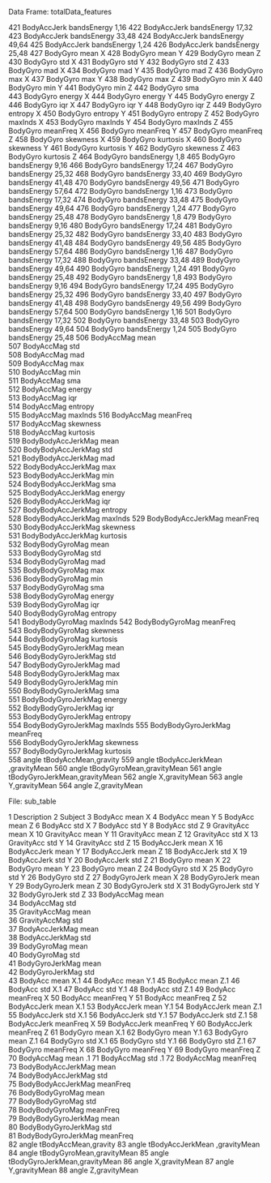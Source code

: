 

Data Frame: totalData_features

421	BodyAccJerk bandsEnergy   1,16
422	BodyAccJerk bandsEnergy   17,32
423	BodyAccJerk bandsEnergy   33,48
424	BodyAccJerk bandsEnergy   49,64
425	BodyAccJerk bandsEnergy   1,24
426	BodyAccJerk bandsEnergy   25,48
427	BodyGyro mean   X
428	BodyGyro mean   Y
429	BodyGyro mean   Z
430	BodyGyro std   X
431	BodyGyro std   Y
432	BodyGyro std   Z
433	BodyGyro mad   X
434	BodyGyro mad   Y
435	BodyGyro mad   Z
436	BodyGyro max   X
437	BodyGyro max   Y
438	BodyGyro max   Z
439	BodyGyro min   X
440	BodyGyro min   Y
441	BodyGyro min   Z
442	BodyGyro sma  
443	BodyGyro energy   X
444	BodyGyro energy   Y
445	BodyGyro energy   Z
446	BodyGyro iqr   X
447	BodyGyro iqr   Y
448	BodyGyro iqr   Z
449	BodyGyro entropy   X
450	BodyGyro entropy   Y
451	BodyGyro entropy   Z
452	BodyGyro maxInds X
453	BodyGyro maxInds Y
454	BodyGyro maxInds Z
455	BodyGyro meanFreq   X
456	BodyGyro meanFreq   Y
457	BodyGyro meanFreq   Z
458	BodyGyro skewness   X
459	BodyGyro kurtosis   X
460	BodyGyro skewness   Y
461	BodyGyro kurtosis   Y
462	BodyGyro skewness   Z
463	BodyGyro kurtosis   Z
464	BodyGyro bandsEnergy   1,8
465	BodyGyro bandsEnergy   9,16
466	BodyGyro bandsEnergy   17,24
467	BodyGyro bandsEnergy   25,32
468	BodyGyro bandsEnergy   33,40
469	BodyGyro bandsEnergy   41,48
470	BodyGyro bandsEnergy   49,56
471	BodyGyro bandsEnergy   57,64
472	BodyGyro bandsEnergy   1,16
473	BodyGyro bandsEnergy   17,32
474	BodyGyro bandsEnergy   33,48
475	BodyGyro bandsEnergy   49,64
476	BodyGyro bandsEnergy   1,24
477	BodyGyro bandsEnergy   25,48
478	BodyGyro bandsEnergy   1,8
479	BodyGyro bandsEnergy   9,16
480	BodyGyro bandsEnergy   17,24
481	BodyGyro bandsEnergy   25,32
482	BodyGyro bandsEnergy   33,40
483	BodyGyro bandsEnergy   41,48
484	BodyGyro bandsEnergy   49,56
485	BodyGyro bandsEnergy   57,64
486	BodyGyro bandsEnergy   1,16
487	BodyGyro bandsEnergy   17,32
488	BodyGyro bandsEnergy   33,48
489	BodyGyro bandsEnergy   49,64
490	BodyGyro bandsEnergy   1,24
491	BodyGyro bandsEnergy   25,48
492	BodyGyro bandsEnergy   1,8
493	BodyGyro bandsEnergy   9,16
494	BodyGyro bandsEnergy   17,24
495	BodyGyro bandsEnergy   25,32
496	BodyGyro bandsEnergy   33,40
497	BodyGyro bandsEnergy   41,48
498	BodyGyro bandsEnergy   49,56
499	BodyGyro bandsEnergy   57,64
500	BodyGyro bandsEnergy   1,16
501	BodyGyro bandsEnergy   17,32
502	BodyGyro bandsEnergy   33,48
503	BodyGyro bandsEnergy   49,64
504	BodyGyro bandsEnergy   1,24
505	BodyGyro bandsEnergy   25,48
506	BodyAccMag mean  
507	BodyAccMag std  
508	BodyAccMag mad  
509	BodyAccMag max  
510	BodyAccMag min  
511	BodyAccMag sma  
512	BodyAccMag energy  
513	BodyAccMag iqr  
514	BodyAccMag entropy  
515	BodyAccMag maxInds
516	BodyAccMag meanFreq  
517	BodyAccMag skewness  
518	BodyAccMag kurtosis  
519	BodyBodyAccJerkMag mean  
520	BodyBodyAccJerkMag std  
521	BodyBodyAccJerkMag mad  
522	BodyBodyAccJerkMag max  
523	BodyBodyAccJerkMag min  
524	BodyBodyAccJerkMag sma  
525	BodyBodyAccJerkMag energy  
526	BodyBodyAccJerkMag iqr  
527	BodyBodyAccJerkMag entropy  
528	BodyBodyAccJerkMag maxInds
529	BodyBodyAccJerkMag meanFreq  
530	BodyBodyAccJerkMag skewness  
531	BodyBodyAccJerkMag kurtosis  
532	BodyBodyGyroMag mean  
533	BodyBodyGyroMag std  
534	BodyBodyGyroMag mad  
535	BodyBodyGyroMag max  
536	BodyBodyGyroMag min  
537	BodyBodyGyroMag sma  
538	BodyBodyGyroMag energy  
539	BodyBodyGyroMag iqr  
540	BodyBodyGyroMag entropy  
541	BodyBodyGyroMag maxInds
542	BodyBodyGyroMag meanFreq  
543	BodyBodyGyroMag skewness  
544	BodyBodyGyroMag kurtosis  
545	BodyBodyGyroJerkMag mean  
546	BodyBodyGyroJerkMag std  
547	BodyBodyGyroJerkMag mad  
548	BodyBodyGyroJerkMag max  
549	BodyBodyGyroJerkMag min  
550	BodyBodyGyroJerkMag sma  
551	BodyBodyGyroJerkMag energy  
552	BodyBodyGyroJerkMag iqr  
553	BodyBodyGyroJerkMag entropy  
554	BodyBodyGyroJerkMag maxInds
555	BodyBodyGyroJerkMag meanFreq  
556	BodyBodyGyroJerkMag skewness  
557	BodyBodyGyroJerkMag kurtosis  
558	angle tBodyAccMean,gravity 
559	angle tBodyAccJerkMean ,gravityMean 
560	angle tBodyGyroMean,gravityMean 
561	angle tBodyGyroJerkMean,gravityMean 
562	angle X,gravityMean 
563	angle Y,gravityMean 
564	angle Z,gravityMean 

File: sub_table 

1	Description
2	Subject
3	BodyAcc mean   X
4	BodyAcc mean   Y
5	BodyAcc mean   Z
6	BodyAcc std   X
7	BodyAcc std   Y
8	BodyAcc std   Z
9	GravityAcc mean   X
10	GravityAcc mean   Y
11	GravityAcc mean   Z
12	GravityAcc std   X
13	GravityAcc std   Y
14	GravityAcc std   Z
15	BodyAccJerk mean   X
16	BodyAccJerk mean   Y
17	BodyAccJerk mean   Z
18	BodyAccJerk std   X
19	BodyAccJerk std   Y
20	BodyAccJerk std   Z
21	BodyGyro mean   X
22	BodyGyro mean   Y
23	BodyGyro mean   Z
24	BodyGyro std   X
25	BodyGyro std   Y
26	BodyGyro std   Z
27	BodyGyroJerk mean   X
28	BodyGyroJerk mean   Y
29	BodyGyroJerk mean   Z
30	BodyGyroJerk std   X
31	BodyGyroJerk std   Y
32	BodyGyroJerk std   Z
33	BodyAccMag mean  
34	BodyAccMag std  
35	GravityAccMag mean  
36	GravityAccMag std  
37	BodyAccJerkMag mean  
38	BodyAccJerkMag std  
39	BodyGyroMag mean  
40	BodyGyroMag std  
41	BodyGyroJerkMag mean  
42	BodyGyroJerkMag std  
43	BodyAcc mean   X.1
44	BodyAcc mean   Y.1
45	BodyAcc mean   Z.1
46	BodyAcc std   X.1
47	BodyAcc std   Y.1
48	BodyAcc std   Z.1
49	BodyAcc meanFreq   X
50	BodyAcc meanFreq   Y
51	BodyAcc meanFreq   Z
52	BodyAccJerk mean   X.1
53	BodyAccJerk mean   Y.1
54	BodyAccJerk mean   Z.1
55	BodyAccJerk std   X.1
56	BodyAccJerk std   Y.1
57	BodyAccJerk std   Z.1
58	BodyAccJerk meanFreq   X
59	BodyAccJerk meanFreq   Y
60	BodyAccJerk meanFreq   Z
61	BodyGyro mean   X.1
62	BodyGyro mean   Y.1
63	BodyGyro mean   Z.1
64	BodyGyro std   X.1
65	BodyGyro std   Y.1
66	BodyGyro std   Z.1
67	BodyGyro meanFreq   X
68	BodyGyro meanFreq   Y
69	BodyGyro meanFreq   Z
70	BodyAccMag mean  .1
71	BodyAccMag std  .1
72	BodyAccMag meanFreq  
73	BodyBodyAccJerkMag mean  
74	BodyBodyAccJerkMag std  
75	BodyBodyAccJerkMag meanFreq  
76	BodyBodyGyroMag mean  
77	BodyBodyGyroMag std  
78	BodyBodyGyroMag meanFreq  
79	BodyBodyGyroJerkMag mean  
80	BodyBodyGyroJerkMag std  
81	BodyBodyGyroJerkMag meanFreq  
82	angle tBodyAccMean,gravity 
83	angle tBodyAccJerkMean ,gravityMean 
84	angle tBodyGyroMean,gravityMean 
85	angle tBodyGyroJerkMean,gravityMean 
86	angle X,gravityMean 
87	angle Y,gravityMean 
88	angle Z,gravityMean 